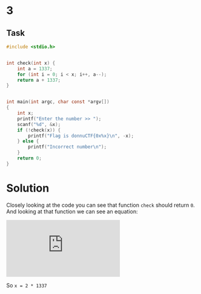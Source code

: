 # 3

## Task

```C
#include <stdio.h>


int check(int x) {
	int a = 1337;
	for (int i = 0; i < x; i++, a--);
	return a + 1337;
}


int main(int argc, char const *argv[])
{
	int x;
	printf("Enter the number >> ");
	scanf("%d", &x);
	if (!check(x)) {
		printf("Flag is donnuCTF{0x%x}\n", -x);
	} else {
		printf("Incorrect number\n");
	}
	return 0;
}
```

# Solution

Closely looking at the code you can see that function `check` should return `0`. And looking at that function we can see an equation:

![equation1](http://www.sciweavers.org/tex2img.php?eq=1337%20-%20x%20%2B%201337%20%3D%200&bc=White&fc=Black&im=png&fs=12&ff=arev&edit=0)

So `x = 2 * 1337`